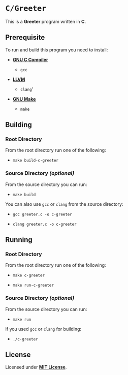 # `C/Greeter`

This is a **Greeter** program written in **C**.

## Prerequisite

To run and build this program you need to install:

* [**GNU C Compiler**](https://gcc.gnu.org)
  * `gcc`

* [**LLVM**](https://releases.llvm.org/)
  * `clang`'

* [**GNU Make**](https://www.gnu.org/software/make/)
  * `make`

## Building

### Root Directory

From the root directory run one of the following:

* ```
  make build-c-greeter
  ```

### Source Directory _(optional)_

From the source directory you can run:

* ```
  make build
  ```

You can also use `gcc` or `clang` from the source directory:

* ```
  gcc greeter.c -o c-greeter
  ```
* ```
  clang greeter.c -o c-greeter
  ```

## Running

### Root Directory

From the root directory run one of the following:

* ```
  make c-greeter
  ```
* ```
  make run-c-greeter
  ```

### Source Directory _(optional)_

From the source directory you can run:

* ```
  make run
  ```

If you used `gcc` or `clang` for building:

* ```
  ./c-greeter
  ```

## License

Licensed under [**MIT License**](https://github.com/altersabeh/codes/blob/main/LICENSE).
